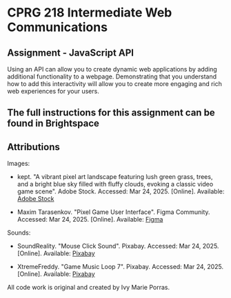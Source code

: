 # CPRG 218 Intermediate Web Communications
## Assignment - JavaScript API

Using an API can allow you to create dynamic web applications by adding additional functionality to a webpage. Demonstrating that you understand how to add this interactivity will allow you to create more engaging and rich web experiences for your users.

## The full instructions for this assignment can be found in Brightspace

## Attributions

Images:
- kept. "A vibrant pixel art landscape featuring lush green grass, trees, and a bright blue sky filled with fluffy clouds, evoking a classic video game scene". Adobe Stock. Accessed: Mar 24, 2025. [Online]. Available: [Adobe Stock](https://stock.adobe.com/si/images/a-vibrant-pixel-art-landscape-featuring-lush-green-grass-trees-and-a-bright-blue-sky-filled-with-fluffy-clouds-evoking-a-classic-video-game-scene/986546394)

- Maxim Tarasenkov. "Pixel Game User Interface". Figma Community. Accessed: Mar 24, 2025. [Online]. Available: [Figma](https://www.figma.com/community/file/1011931045593978833)

Sounds:
- SoundReality. "Mouse Click Sound". Pixabay. Accessed: Mar 24, 2025. [Online]. Available: [Pixabay](https://pixabay.com/sound-effects/mouse-click-sound-233951/)

- XtremeFreddy. "Game Music Loop 7". Pixabay. Accessed: Mar 24, 2025. [Online]. Available: [Pixabay](https://pixabay.com/sound-effects/game-music-loop-7-145285/)



All code work is original and created by Ivy Marie Porras.
